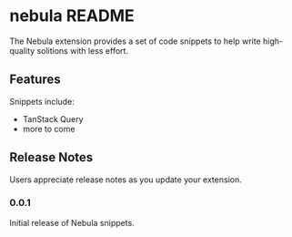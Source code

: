 # nebula README

The Nebula extension provides a set of code snippets to help write high-quality solitions with less effort.

## Features

Snippets include:

- TanStack Query
- more to come

## Release Notes

Users appreciate release notes as you update your extension.

### 0.0.1

Initial release of Nebula snippets.
